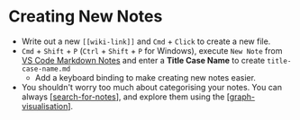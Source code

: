 # Creating New Notes

- Write out a new `[[wiki-link]]` and `Cmd` + `Click` to create a new file.
- `Cmd` + `Shift` + `P` (`Ctrl` + `Shift` + `P` for Windows), execute `New Note` from [VS Code Markdown Notes](<(https://marketplace.visualstudio.com/items?itemName=kortina.vscode-markdown-notes)>) and enter a **Title Case Name** to create `title-case-name.md`
  - Add a keyboard binding to make creating new notes easier.
- You shouldn't worry too much about categorising your notes. You can always [[search-for-notes]], and explore them using the [[graph-visualisation]].

[//begin]: # "Autogenerated link references for markdown compatibility"
[search-for-notes]: search-for-notes.md "Search for Notes"
[graph-visualisation]: graph-visualisation.md "Graph visualisation"
[//end]: # "Autogenerated link references"
